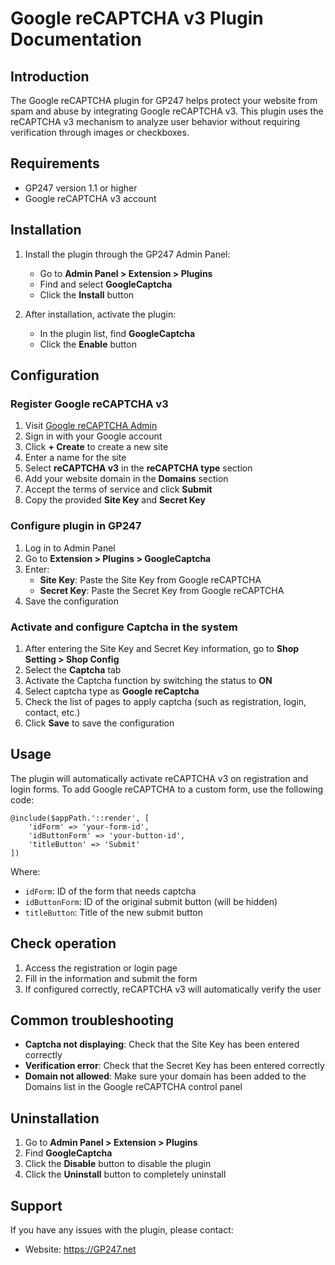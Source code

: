 # Google reCAPTCHA v3 Plugin Documentation

## Introduction

The Google reCAPTCHA plugin for GP247 helps protect your website from spam and abuse by integrating Google reCAPTCHA v3. This plugin uses the reCAPTCHA v3 mechanism to analyze user behavior without requiring verification through images or checkboxes.

## Requirements

- GP247 version 1.1 or higher
- Google reCAPTCHA v3 account

## Installation

1. Install the plugin through the GP247 Admin Panel:
   - Go to **Admin Panel > Extension > Plugins**
   - Find and select **GoogleCaptcha**
   - Click the **Install** button

2. After installation, activate the plugin:
   - In the plugin list, find **GoogleCaptcha**
   - Click the **Enable** button

## Configuration

### Register Google reCAPTCHA v3

1. Visit [Google reCAPTCHA Admin](https://www.google.com/recaptcha/admin)
2. Sign in with your Google account
3. Click **+ Create** to create a new site
4. Enter a name for the site
5. Select **reCAPTCHA v3** in the **reCAPTCHA type** section
6. Add your website domain in the **Domains** section
7. Accept the terms of service and click **Submit**
8. Copy the provided **Site Key** and **Secret Key**

### Configure plugin in GP247

1. Log in to Admin Panel
2. Go to **Extension > Plugins > GoogleCaptcha**
3. Enter:
   - **Site Key**: Paste the Site Key from Google reCAPTCHA
   - **Secret Key**: Paste the Secret Key from Google reCAPTCHA
4. Save the configuration

### Activate and configure Captcha in the system

1. After entering the Site Key and Secret Key information, go to **Shop Setting > Shop Config**
2. Select the **Captcha** tab
3. Activate the Captcha function by switching the status to **ON**
4. Select captcha type as **Google reCaptcha**
5. Check the list of pages to apply captcha (such as registration, login, contact, etc.)
6. Click **Save** to save the configuration

## Usage

The plugin will automatically activate reCAPTCHA v3 on registration and login forms. To add Google reCAPTCHA to a custom form, use the following code:

```blade
@include($appPath.'::render', [
    'idForm' => 'your-form-id',
    'idButtonForm' => 'your-button-id',
    'titleButton' => 'Submit'
])
```

Where:
- `idForm`: ID of the form that needs captcha
- `idButtonForm`: ID of the original submit button (will be hidden)
- `titleButton`: Title of the new submit button

## Check operation

1. Access the registration or login page
2. Fill in the information and submit the form
3. If configured correctly, reCAPTCHA v3 will automatically verify the user

## Common troubleshooting

- **Captcha not displaying**: Check that the Site Key has been entered correctly
- **Verification error**: Check that the Secret Key has been entered correctly
- **Domain not allowed**: Make sure your domain has been added to the Domains list in the Google reCAPTCHA control panel

## Uninstallation

1. Go to **Admin Panel > Extension > Plugins**
2. Find **GoogleCaptcha**
3. Click the **Disable** button to disable the plugin
4. Click the **Uninstall** button to completely uninstall

## Support

If you have any issues with the plugin, please contact:
- Website: https://GP247.net